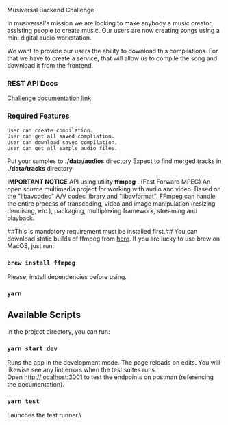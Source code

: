 Musiversal Backend Challenge

In musiversal's mission we are looking to make anybody a music creator, assisting people to create music. Our users are now creating songs using a mini digital audio workstation.

We want to provide our users the ability to download this compilations. For that we have to create a service, that will allow us to compile the song and download it from the frontend.

### REST API Docs

[Challenge documentation link](https://documenter.getpostman.com/view/12448738/Uz5KjZ8m)

### Required Features
```
User can create compilation.
User can get all saved compliation.
User can download saved compilation.
User can get all sample audio files.

```

Put your samples to **./data/audios** directory
Expect to find merged tracks in **./data/tracks** directory

**IMPORTANT NOTICE**
API using utility **ffmpeg** .
(Fast Forward MPEG) An open source multimedia project for working with audio and video. Based on the "libavcodec" A/V codec library and "libavformat". FFmpeg can handle the entire process of transcoding, video and image manipulation (resizing, denoising, etc.), packaging, multiplexing framework,  streaming and playback.

##This is mandatory requirement must be installed first.##
You can download static builds of ffmpeg from [here](https://johnvansickle.com/ffmpeg/). If you are lucky to use brew on MacOS, just run:
### `brew install ffmpeg`

Please, install dependencies before using.
### `yarn`

## Available Scripts

In the project directory, you can run:

### `yarn start:dev`

Runs the app in the development mode.
The page reloads on edits.
You will likewise see any lint errors when the test suites runs. \
Open [http://localhost:3001](http://localhost:3001) to test the endpoints on postman (referencing the documentation).

### `yarn test`

Launches the test runner.\




